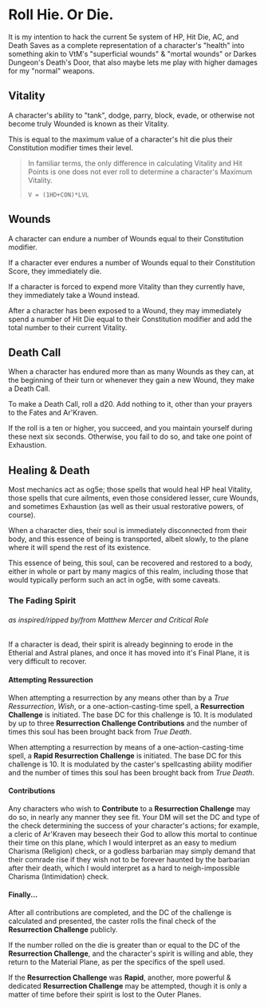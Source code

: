 # Roll Hie. Or Die.
It is my intention to hack the current 5e system of HP, Hit Die, AC, and Death Saves as a complete representation of a character's "health" into something akin to VtM's "superficial wounds" & "mortal wounds" or Darkes Dungeon's Death's Door, that also maybe lets me play with higher damages for my "normal" weapons.

## Vitality
A character's ability to "tank", dodge, parry, block, evade, or otherwise not become truly Wounded is known as their Vitality. 

This is equal to the maximum value of a character's hit die plus their Constitution modifier times their level. 

> In familiar terms, the only difference in calculating Vitality and Hit Points is one does not ever roll to determine a character's Maximum Vitality.
> 
> ``V = (1HD+CON)*LVL``

## Wounds
A character can endure a number of Wounds equal to their Constitution modifier. 

If a character ever endures a number of Wounds equal to their Constitution Score, they immediately die.

If a character is forced to expend more Vitality than they currently have, they immediately take a Wound instead. 

After a character has been exposed to a Wound, they may immediately spend a number of Hit Die equal to their Constitution modifier and add the total number to their current Vitality.

## Death Call
When a character has endured more than as many Wounds as they can, at the beginning of their turn or whenever they gain a new Wound, they make a Death Call. 

To make a Death Call, roll a d20. Add nothing to it, other than your prayers to the Fates and Ar'Kraven. 

If the roll is a ten or higher, you succeed, and you maintain yourself during these next six seconds. Otherwise, you fail to do so, and take one point of Exhaustion.

## Healing & Death
Most mechanics act as og5e; those spells that would heal HP heal Vitality, those spells that cure ailments, even those considered lesser, cure Wounds, and sometimes Exhaustion (as well as their usual restorative powers, of course).

When a character dies, their soul is immediately disconnected from their body, and this essence of being is transported, albeit slowly, to the plane where it will spend the rest of its existence. 

This essence of being, this soul, can be recovered and restored to a body, either in whole or part by many magics of this realm, including those that would typically perform such an act in og5e, with some caveats.

### The Fading Spirit
###### as inspired/ripped by/from Matthew Mercer and Critical Role
If a character is dead, their spirit is already beginning to erode in the Etherial and Astral planes, and once it has moved into it's Final Plane, it is very difficult to recover.

#### Attempting Ressurection
When attempting a resurrection by any means other than by a *True Ressurrection*, *Wish*, or a one-action-casting-time spell, a **Resurrection Challenge** is initiated. The base DC for this challenge is 10. It is modulated by up to three **Resurrection Challenge Contributions** and the number of times this soul has been brought back from *True Death*. 

When attempting a resurrection by means of a one-action-casting-time spell, a **Rapid Resurrection Challenge** is initiated. The base DC for this challenge is 10. It is modulated by the caster's spellcasting ability modifier and the number of times this soul has been brought back from *True Death*. 

#### Contributions
Any characters who wish to **Contribute** to a **Resurrection Challenge** may do so, in nearly any manner they see fit. Your DM will set the DC and type of the check determining the success of your character's actions; for example, a cleric of Ar'Kraven may beseech their God to allow this mortal to continue their time on this plane, which I would interpret as an easy to medium Charisma (Religion) check, or a godless barbarian may simply demand that their comrade rise if they wish not to be forever haunted by the barbarian after their death, which I would interpret as a hard to neigh-impossible Charisma (Intimidation) check.

#### Finally...
After all contributions are completed, and the DC of the challenge is calculated and presented, the caster rolls the final check of the **Resurrection Challenge** publicly.

If the number rolled on the die is greater than or equal to the DC of the **Resurrection Challenge**, and the character's spirit is willing and able, they return to the Material Plane, as per the specifics of the spell used.

If the **Resurrection Challenge** was **Rapid**, another, more powerful & dedicated **Resurrection Challenge** may be attempted, though it is only a matter of time before their spirit is lost to the Outer Planes.